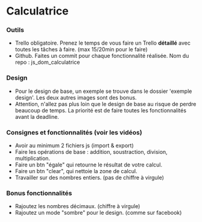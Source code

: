 # Calculatrice 

### Outils
- Trello obligatoire. Prenez le temps de vous faire un Trello **détaillé** avec toutes les tâches à faire. (max 15/20min pour le faire)
- Github. Faites un commit pour chaque fonctionnalité réalisée. Nom du repo : js_dom_calculatrice

### Design
- Pour le design de base, un exemple se trouve dans le dossier 'exemple design'. Les deux autres images sont des bonus.
- Attention, n'allez pas plus loin que le design de base au risque de perdre beaucoup de temps. La priorité est de faire toutes les fonctionnalités avant la deadline. 

### Consignes et fonctionnalités (voir les vidéos)
- Avoir au minimum 2 fichiers js (import & export)
- Faire les opérations de base : addition, soustraction, division, multiplication. 
- Faire un btn "égale" qui retourne le résultat de votre calcul. 
- Faire un btn "clear", qui nettoie la zone de calcul. 
- Travailler sur des nombres entiers. (pas de chiffre à virgule)

### Bonus fonctionnalités
- Rajoutez les nombres décimaux. (chiffre à virgule)
- Rajoutez un mode "sombre" pour le design. (comme sur facebook)


